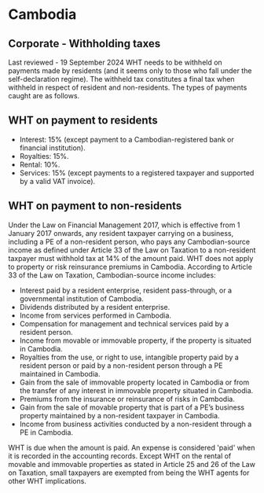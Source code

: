 # Cambodia
## Corporate - Withholding taxes
Last reviewed - 19 September 2024
WHT needs to be withheld on payments made by residents (and it seems only to those who fall under the self-declaration regime). The withheld tax constitutes a final tax when withheld in respect of resident and non-residents.
The types of payments caught are as follows.
## WHT on payment to residents
  * Interest: 15% (except payment to a Cambodian-registered bank or financial institution).
  * Royalties: 15%.
  * Rental: 10%.
  * Services: 15% (except payments to a registered taxpayer and supported by a valid VAT invoice).


## WHT on payment to non-residents
Under the Law on Financial Management 2017, which is effective from 1 January 2017 onwards, any resident taxpayer carrying on a business, including a PE of a non-resident person, who pays any Cambodian-source income as defined under Article 33 of the Law on Taxation to a non-resident taxpayer must withhold tax at 14% of the amount paid. WHT does not apply to property or risk reinsurance premiums in Cambodia.
According to Article 33 of the Law on Taxation, Cambodian-source income includes:
  * Interest paid by a resident enterprise, resident pass-through, or a governmental institution of Cambodia.
  * Dividends distributed by a resident enterprise.
  * Income from services performed in Cambodia.
  * Compensation for management and technical services paid by a resident person.
  * Income from movable or immovable property, if the property is situated in Cambodia.
  * Royalties from the use, or right to use, intangible property paid by a resident person or paid by a non-resident person through a PE maintained in Cambodia.
  * Gain from the sale of immovable property located in Cambodia or from the transfer of any interest in immovable property situated in Cambodia.
  * Premiums from the insurance or reinsurance of risks in Cambodia.
  * Gain from the sale of movable property that is part of a PE’s business property maintained by a non-resident taxpayer in Cambodia.
  * Income from business activities conducted by a non-resident through a PE in Cambodia.


WHT is due when the amount is paid. An expense is considered 'paid' when it is recorded in the accounting records.
Except WHT on the rental of movable and immovable properties as stated in Article 25 and 26 of the Law on Taxation, small taxpayers are exempted from being the WHT agents for other WHT implications.
